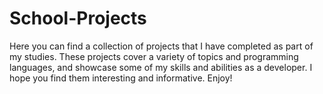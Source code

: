 # School-Projects
Here you can find a collection of projects that I have completed as part of my studies. These projects cover a variety of topics and programming languages, and showcase some of my skills and abilities as a developer. I hope you find them interesting and informative. Enjoy!
